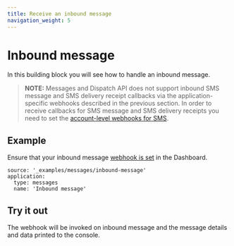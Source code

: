 ```yaml
---
title: Receive an inbound message
navigation_weight: 5
---
```


# Inbound message

In this building block you will see how to handle an inbound message.

> **NOTE:** Messages and Dispatch API does not support inbound SMS message and SMS delivery receipt callbacks via the application-specific webhooks described in the previous section. In order to receive callbacks for SMS message and SMS delivery receipts you need to set the [account-level webhooks for SMS](https://dashboard.nexmo.com/settings).

## Example

Ensure that your inbound message [webhook is set](/messages/building-blocks/configure-webhooks) in the Dashboard.

```building_blocks
source: '_examples/messages/inbound-message'
application:
  type: messages
  name: 'Inbound message'
```

## Try it out

The webhook will be invoked on inbound message and the message details and data printed to the console.
